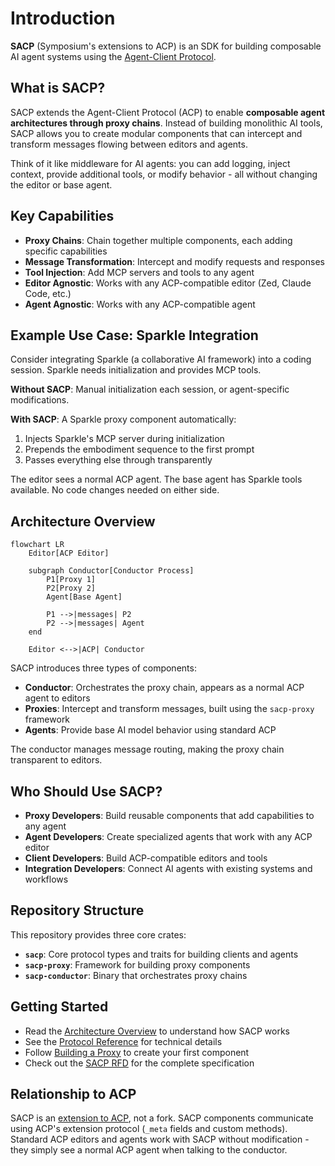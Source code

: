 # Introduction

**SACP** (Symposium's extensions to ACP) is an SDK for building composable AI agent systems using the [Agent-Client Protocol](https://agentclientprotocol.com/).

## What is SACP?

SACP extends the Agent-Client Protocol (ACP) to enable **composable agent architectures through proxy chains**. Instead of building monolithic AI tools, SACP allows you to create modular components that can intercept and transform messages flowing between editors and agents.

Think of it like middleware for AI agents: you can add logging, inject context, provide additional tools, or modify behavior - all without changing the editor or base agent.

## Key Capabilities

- **Proxy Chains**: Chain together multiple components, each adding specific capabilities
- **Message Transformation**: Intercept and modify requests and responses
- **Tool Injection**: Add MCP servers and tools to any agent
- **Editor Agnostic**: Works with any ACP-compatible editor (Zed, Claude Code, etc.)
- **Agent Agnostic**: Works with any ACP-compatible agent

## Example Use Case: Sparkle Integration

Consider integrating Sparkle (a collaborative AI framework) into a coding session. Sparkle needs initialization and provides MCP tools.

**Without SACP**: Manual initialization each session, or agent-specific modifications.

**With SACP**: A Sparkle proxy component automatically:
1. Injects Sparkle's MCP server during initialization
2. Prepends the embodiment sequence to the first prompt
3. Passes everything else through transparently

The editor sees a normal ACP agent. The base agent has Sparkle tools available. No code changes needed on either side.

## Architecture Overview

```mermaid
flowchart LR
    Editor[ACP Editor]
    
    subgraph Conductor[Conductor Process]
        P1[Proxy 1]
        P2[Proxy 2]
        Agent[Base Agent]
        
        P1 -->|messages| P2
        P2 -->|messages| Agent
    end
    
    Editor <-->|ACP| Conductor
```

SACP introduces three types of components:

- **Conductor**: Orchestrates the proxy chain, appears as a normal ACP agent to editors
- **Proxies**: Intercept and transform messages, built using the `sacp-proxy` framework
- **Agents**: Provide base AI model behavior using standard ACP

The conductor manages message routing, making the proxy chain transparent to editors.

## Who Should Use SACP?

- **Proxy Developers**: Build reusable components that add capabilities to any agent
- **Agent Developers**: Create specialized agents that work with any ACP editor
- **Client Developers**: Build ACP-compatible editors and tools
- **Integration Developers**: Connect AI agents with existing systems and workflows

## Repository Structure

This repository provides three core crates:

- **`sacp`**: Core protocol types and traits for building clients and agents
- **`sacp-proxy`**: Framework for building proxy components
- **`sacp-conductor`**: Binary that orchestrates proxy chains

## Getting Started

- Read the [Architecture Overview](./architecture.md) to understand how SACP works
- See the [Protocol Reference](./protocol.md) for technical details
- Follow [Building a Proxy](./building-proxy.md) to create your first component
- Check out the [SACP RFD](./proxying-acp.md) for the complete specification

## Relationship to ACP

SACP is an [extension to ACP](https://agentclientprotocol.com/protocol/extensibility), not a fork. SACP components communicate using ACP's extension protocol (`_meta` fields and custom methods). Standard ACP editors and agents work with SACP without modification - they simply see a normal ACP agent when talking to the conductor.
